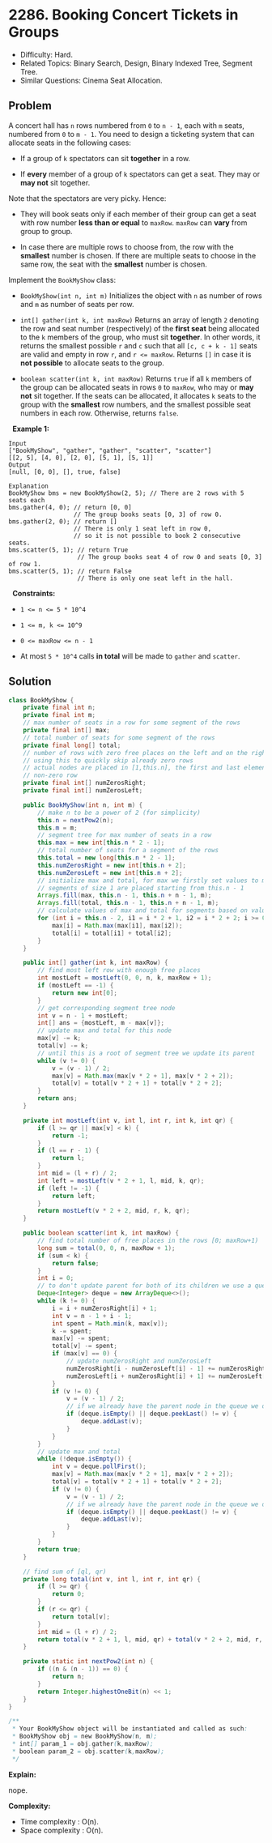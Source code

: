 # 2286. Booking Concert Tickets in Groups

- Difficulty: Hard.
- Related Topics: Binary Search, Design, Binary Indexed Tree, Segment Tree.
- Similar Questions: Cinema Seat Allocation.

## Problem

A concert hall has ```n``` rows numbered from ```0``` to ```n - 1```, each with ```m``` seats, numbered from ```0``` to ```m - 1```. You need to design a ticketing system that can allocate seats in the following cases:


	
- If a group of ```k``` spectators can sit **together** in a row.
	
- If **every** member of a group of ```k``` spectators can get a seat. They may or **may not** sit together.


Note that the spectators are very picky. Hence:


	
- They will book seats only if each member of their group can get a seat with row number **less than or equal** to ```maxRow```. ```maxRow``` can **vary** from group to group.
	
- In case there are multiple rows to choose from, the row with the **smallest** number is chosen. If there are multiple seats to choose in the same row, the seat with the **smallest** number is chosen.


Implement the ```BookMyShow``` class:


	
- ```BookMyShow(int n, int m)``` Initializes the object with ```n``` as number of rows and ```m``` as number of seats per row.
	
- ```int[] gather(int k, int maxRow)``` Returns an array of length ```2``` denoting the row and seat number (respectively) of the **first seat** being allocated to the ```k``` members of the group, who must sit **together**. In other words, it returns the smallest possible ```r``` and ```c``` such that all ```[c, c + k - 1]``` seats are valid and empty in row ```r```, and ```r <= maxRow```. Returns ```[]``` in case it is **not possible** to allocate seats to the group.
	
- ```boolean scatter(int k, int maxRow)``` Returns ```true``` if all ```k``` members of the group can be allocated seats in rows ```0``` to ```maxRow```, who may or **may not** sit together. If the seats can be allocated, it allocates ```k``` seats to the group with the **smallest** row numbers, and the smallest possible seat numbers in each row. Otherwise, returns ```false```.


 
**Example 1:**

```
Input
["BookMyShow", "gather", "gather", "scatter", "scatter"]
[[2, 5], [4, 0], [2, 0], [5, 1], [5, 1]]
Output
[null, [0, 0], [], true, false]

Explanation
BookMyShow bms = new BookMyShow(2, 5); // There are 2 rows with 5 seats each 
bms.gather(4, 0); // return [0, 0]
                  // The group books seats [0, 3] of row 0. 
bms.gather(2, 0); // return []
                  // There is only 1 seat left in row 0,
                  // so it is not possible to book 2 consecutive seats. 
bms.scatter(5, 1); // return True
                   // The group books seat 4 of row 0 and seats [0, 3] of row 1. 
bms.scatter(5, 1); // return False
                   // There is only one seat left in the hall.
```

 
**Constraints:**


	
- ```1 <= n <= 5 * 10^4```
	
- ```1 <= m, k <= 10^9```
	
- ```0 <= maxRow <= n - 1```
	
- At most ```5 * 10^4``` calls **in total** will be made to ```gather``` and ```scatter```.



## Solution

```java
class BookMyShow {
    private final int n;
    private final int m;
    // max number of seats in a row for some segment of the rows
    private final int[] max;
    // total number of seats for some segment of the rows
    private final long[] total;
    // number of rows with zero free places on the left and on the right
    // using this to quickly skip already zero rows
    // actual nodes are placed in [1,this.n], the first and last element only shows there the first
    // non-zero row
    private final int[] numZerosRight;
    private final int[] numZerosLeft;

    public BookMyShow(int n, int m) {
        // make n to be a power of 2 (for simplicity)
        this.n = nextPow2(n);
        this.m = m;
        // segment tree for max number of seats in a row
        this.max = new int[this.n * 2 - 1];
        // total number of seats for a segment of the rows
        this.total = new long[this.n * 2 - 1];
        this.numZerosRight = new int[this.n + 2];
        this.numZerosLeft = new int[this.n + 2];
        // initialize max and total, for max we firstly set values to m
        // segments of size 1 are placed starting from this.n - 1
        Arrays.fill(max, this.n - 1, this.n + n - 1, m);
        Arrays.fill(total, this.n - 1, this.n + n - 1, m);
        // calculate values of max and total for segments based on values of their children
        for (int i = this.n - 2, i1 = i * 2 + 1, i2 = i * 2 + 2; i >= 0; i--, i1 -= 2, i2 -= 2) {
            max[i] = Math.max(max[i1], max[i2]);
            total[i] = total[i1] + total[i2];
        }
    }

    public int[] gather(int k, int maxRow) {
        // find most left row with enough free places
        int mostLeft = mostLeft(0, 0, n, k, maxRow + 1);
        if (mostLeft == -1) {
            return new int[0];
        }
        // get corresponding segment tree node
        int v = n - 1 + mostLeft;
        int[] ans = {mostLeft, m - max[v]};
        // update max and total for this node
        max[v] -= k;
        total[v] -= k;
        // until this is a root of segment tree we update its parent
        while (v != 0) {
            v = (v - 1) / 2;
            max[v] = Math.max(max[v * 2 + 1], max[v * 2 + 2]);
            total[v] = total[v * 2 + 1] + total[v * 2 + 2];
        }
        return ans;
    }

    private int mostLeft(int v, int l, int r, int k, int qr) {
        if (l >= qr || max[v] < k) {
            return -1;
        }
        if (l == r - 1) {
            return l;
        }
        int mid = (l + r) / 2;
        int left = mostLeft(v * 2 + 1, l, mid, k, qr);
        if (left != -1) {
            return left;
        }
        return mostLeft(v * 2 + 2, mid, r, k, qr);
    }

    public boolean scatter(int k, int maxRow) {
        // find total number of free places in the rows [0; maxRow+1)
        long sum = total(0, 0, n, maxRow + 1);
        if (sum < k) {
            return false;
        }
        int i = 0;
        // to don't update parent for both of its children we use a queue
        Deque<Integer> deque = new ArrayDeque<>();
        while (k != 0) {
            i = i + numZerosRight[i] + 1;
            int v = n - 1 + i - 1;
            int spent = Math.min(k, max[v]);
            k -= spent;
            max[v] -= spent;
            total[v] -= spent;
            if (max[v] == 0) {
                // update numZerosRight and numZerosLeft
                numZerosRight[i - numZerosLeft[i] - 1] += numZerosRight[i] + 1;
                numZerosLeft[i + numZerosRight[i] + 1] += numZerosLeft[i] + 1;
            }
            if (v != 0) {
                v = (v - 1) / 2;
                // if we already have the parent node in the queue we don't need to update it
                if (deque.isEmpty() || deque.peekLast() != v) {
                    deque.addLast(v);
                }
            }
        }
        // update max and total
        while (!deque.isEmpty()) {
            int v = deque.pollFirst();
            max[v] = Math.max(max[v * 2 + 1], max[v * 2 + 2]);
            total[v] = total[v * 2 + 1] + total[v * 2 + 2];
            if (v != 0) {
                v = (v - 1) / 2;
                // if we already have the parent node in the queue we don't need to update it
                if (deque.isEmpty() || deque.peekLast() != v) {
                    deque.addLast(v);
                }
            }
        }
        return true;
    }

    // find sum of [ql, qr)
    private long total(int v, int l, int r, int qr) {
        if (l >= qr) {
            return 0;
        }
        if (r <= qr) {
            return total[v];
        }
        int mid = (l + r) / 2;
        return total(v * 2 + 1, l, mid, qr) + total(v * 2 + 2, mid, r, qr);
    }

    private static int nextPow2(int n) {
        if ((n & (n - 1)) == 0) {
            return n;
        }
        return Integer.highestOneBit(n) << 1;
    }
}

/**
 * Your BookMyShow object will be instantiated and called as such:
 * BookMyShow obj = new BookMyShow(n, m);
 * int[] param_1 = obj.gather(k,maxRow);
 * boolean param_2 = obj.scatter(k,maxRow);
 */
```

**Explain:**

nope.

**Complexity:**

* Time complexity : O(n).
* Space complexity : O(n).
